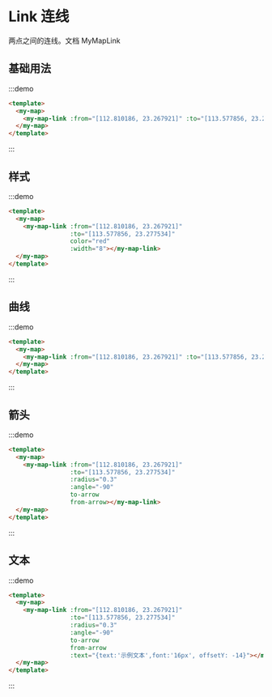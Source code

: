 # Link 连线

两点之间的连线。文档<api-link href="map/my-map-link"> MyMapLink </api-link>

## 基础用法

:::demo
```html
<template>
  <my-map>
    <my-map-link :from="[112.810186, 23.267921]" :to="[113.577856, 23.277534]"></my-map-link>
  </my-map>
</template>
```
:::


## 样式
:::demo
```html
<template>
  <my-map>
    <my-map-link :from="[112.810186, 23.267921]" 
                 :to="[113.577856, 23.277534]"
                 color="red"
                 :width="8"></my-map-link>
  </my-map>
</template>
```
:::

## 曲线

:::demo
```html
<template>
  <my-map>
    <my-map-link :from="[112.810186, 23.267921]" :to="[113.577856, 23.277534]"  :radius="0.3" :angle="-90"></my-map-link>
  </my-map>
</template>
```
:::

## 箭头

:::demo
```html
<template>
  <my-map>
    <my-map-link :from="[112.810186, 23.267921]" 
                 :to="[113.577856, 23.277534]" 
                 :radius="0.3" 
                 :angle="-90"
                 to-arrow 
                 from-arrow></my-map-link>
  </my-map>
</template>
```
:::

## 文本

:::demo
```html
<template>
  <my-map>
    <my-map-link :from="[112.810186, 23.267921]" 
                 :to="[113.577856, 23.277534]" 
                 :radius="0.3" 
                 :angle="-90"
                 to-arrow 
                 from-arrow
                 :text="{text:'示例文本',font:'16px', offsetY: -14}"></my-map-link>
  </my-map>
</template>
```
:::
